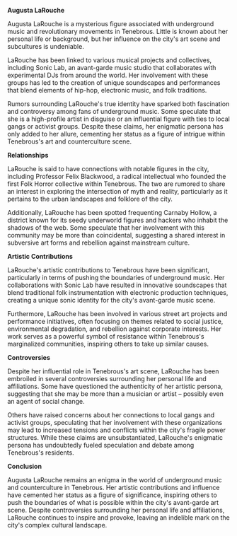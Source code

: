 **Augusta LaRouche**

Augusta LaRouche is a mysterious figure associated with underground music and revolutionary movements in Tenebrous. Little is known about her personal life or background, but her influence on the city's art scene and subcultures is undeniable.

LaRouche has been linked to various musical projects and collectives, including Sonic Lab, an avant-garde music studio that collaborates with experimental DJs from around the world. Her involvement with these groups has led to the creation of unique soundscapes and performances that blend elements of hip-hop, electronic music, and folk traditions.

Rumors surrounding LaRouche's true identity have sparked both fascination and controversy among fans of underground music. Some speculate that she is a high-profile artist in disguise or an influential figure with ties to local gangs or activist groups. Despite these claims, her enigmatic persona has only added to her allure, cementing her status as a figure of intrigue within Tenebrous's art and counterculture scene.

**Relationships**

LaRouche is said to have connections with notable figures in the city, including Professor Felix Blackwood, a radical intellectual who founded the first Folk Horror collective within Tenebrous. The two are rumored to share an interest in exploring the intersection of myth and reality, particularly as it pertains to the urban landscapes and folklore of the city.

Additionally, LaRouche has been spotted frequenting Carnaby Hollow, a district known for its seedy underworld figures and hackers who inhabit the shadows of the web. Some speculate that her involvement with this community may be more than coincidental, suggesting a shared interest in subversive art forms and rebellion against mainstream culture.

**Artistic Contributions**

LaRouche's artistic contributions to Tenebrous have been significant, particularly in terms of pushing the boundaries of underground music. Her collaborations with Sonic Lab have resulted in innovative soundscapes that blend traditional folk instrumentation with electronic production techniques, creating a unique sonic identity for the city's avant-garde music scene.

Furthermore, LaRouche has been involved in various street art projects and performance initiatives, often focusing on themes related to social justice, environmental degradation, and rebellion against corporate interests. Her work serves as a powerful symbol of resistance within Tenebrous's marginalized communities, inspiring others to take up similar causes.

**Controversies**

Despite her influential role in Tenebrous's art scene, LaRouche has been embroiled in several controversies surrounding her personal life and affiliations. Some have questioned the authenticity of her artistic persona, suggesting that she may be more than a musician or artist – possibly even an agent of social change.

Others have raised concerns about her connections to local gangs and activist groups, speculating that her involvement with these organizations may lead to increased tensions and conflicts within the city's fragile power structures. While these claims are unsubstantiated, LaRouche's enigmatic persona has undoubtedly fueled speculation and debate among Tenebrous's residents.

**Conclusion**

Augusta LaRouche remains an enigma in the world of underground music and counterculture in Tenebrous. Her artistic contributions and influence have cemented her status as a figure of significance, inspiring others to push the boundaries of what is possible within the city's avant-garde art scene. Despite controversies surrounding her personal life and affiliations, LaRouche continues to inspire and provoke, leaving an indelible mark on the city's complex cultural landscape.